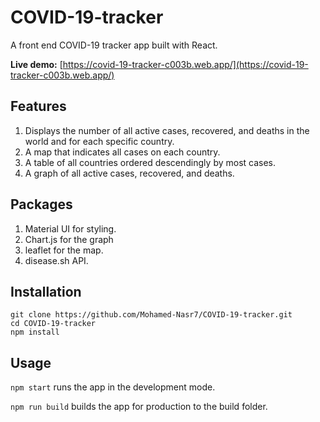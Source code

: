 
# COVID-19-tracker 

A front end COVID-19 tracker app built with React.

**Live demo:** [https://covid-19-tracker-c003b.web.app/](https://covid-19-tracker-c003b.web.app/)


## Features

1. Displays the number of all active cases, recovered, and deaths in the world and for each specific country.
2. A map that indicates all cases on each country.
3. A table of all countries ordered descendingly by most cases.
4. A graph of all active cases, recovered, and deaths.


## Packages

1. Material UI for styling.
2. Chart.js for the graph
3. leaflet for the map.
4. disease.sh API.


## Installation

```
git clone https://github.com/Mohamed-Nasr7/COVID-19-tracker.git
cd COVID-19-tracker
npm install
```


## Usage

`npm start` runs the app in the development mode.

`npm run build`  builds the app for production to the build folder.
